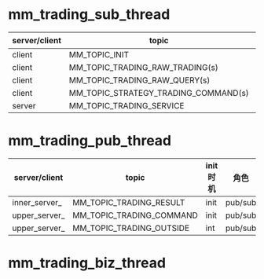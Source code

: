 # mm_trading_sub_thread

| server/client | topic                                | init时机   | 角色    |
| ------------- | ------------------------------------ | ---------- | ------- |
| client        | MM_TOPIC_INIT                        | init       | pub/sub |
| client        | MM_TOPIC_TRADING_RAW_TRADING(s)      | start_work | pub/sub |
| client        | MM_TOPIC_TRADING_RAW_QUERY(s)        | start_work | req/rsp |
| client        | MM_TOPIC_STRATEGY_TRADING_COMMAND(s) | start_work | pub/sub |
| server        | MM_TOPIC_TRADING_SERVICE             | start_work | req/rsp |



# mm_trading_pub_thread

| server/client | topic                    | init时机 | 角色    |
| ------------- | ------------------------ | -------- | ------- |
| inner_server_ | MM_TOPIC_TRADING_RESULT  | init     | pub/sub |
| upper_server_ | MM_TOPIC_TRADING_COMMAND | init     | pub/sub |
| upper_server_ | MM_TOPIC_TRADING_OUTSIDE | int      | pub/sub |




# mm_trading_biz_thread